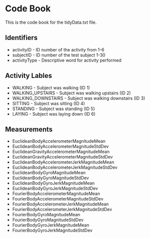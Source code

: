 # Code Book
This is the code book for the tidyData.txt file.

## Identifiers
* activityID - ID number of the activity from 1-6
* subjectID - ID number of the test subject 1-30
* activityType - Descriptive word for activity performed

## Activity Lables
* WALKING - Subject was walking (ID 1)
* WALKING_UPSTAIRS - Subject was walking upstairs (ID 2)
* WALKING_DOWNSTAIRS - Subject was walking downstairs (ID 3)
* SITTING - Subject was sitting (ID 4)
* STANDING - Subject was standing (ID 5)
* LAYING - Subject was laying down (ID 6)

## Measurements
* EuclideanBodyAccelerometerMagnitudeMean
* EuclideanBodyAccelerometerMagnitudeStdDev
* EuclideanGravityAccelerometerMagnitudeMean
* EuclideanGravityAccelerometerMagnitudeStdDev
* EuclideanBodyAccelerometerJerkMagnitudeMean
* EuclideanBodyAccelerometerJerkMagnitudeStdDev
* EuclideanBodyGyroMagnitudeMean
* EuclideanBodyGyroMagnitudeStdDev
* EuclideanBodyGyroJerkMagnitudeMean
* EuclideanBodyGyroJerkMagnitudeStdDev
* FourierBodyAccelerometerMagnitudeMean
* FourierBodyAccelerometerMagnitudeStdDev
* FourierBodyAccelerometerJerkMagnitudeMean
* FourierBodyAccelerometerJerkMagnitudeStdDev
* FourierBodyGyroMagnitudeMean
* FourierBodyGyroMagnitudeStdDev
* FourierBodyGyroJerkMagnitudeMean
* FourierBodyGyroJerkMagnitudeStdDev

